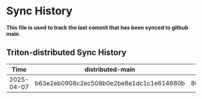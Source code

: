 # Sync History
**This file is used to track the last commit that has been synced to github main**

## Triton-distributed Sync History

|Time | distributed-main| opensource-main | Triton-distributed github main | Triton github upstream |
|---|---|---|---|---|
|2025-04-07| b63e2eb0908c2ec508b0e2be8e1dc1c1e614680b| 801362c1e97aa6643c3f883152acdf84f8061f97 | 801362c1e97aa6643c3f883152acdf84f8061f97 | 708b5f14682da98a3623bbb6be46c21f2e3321a3|